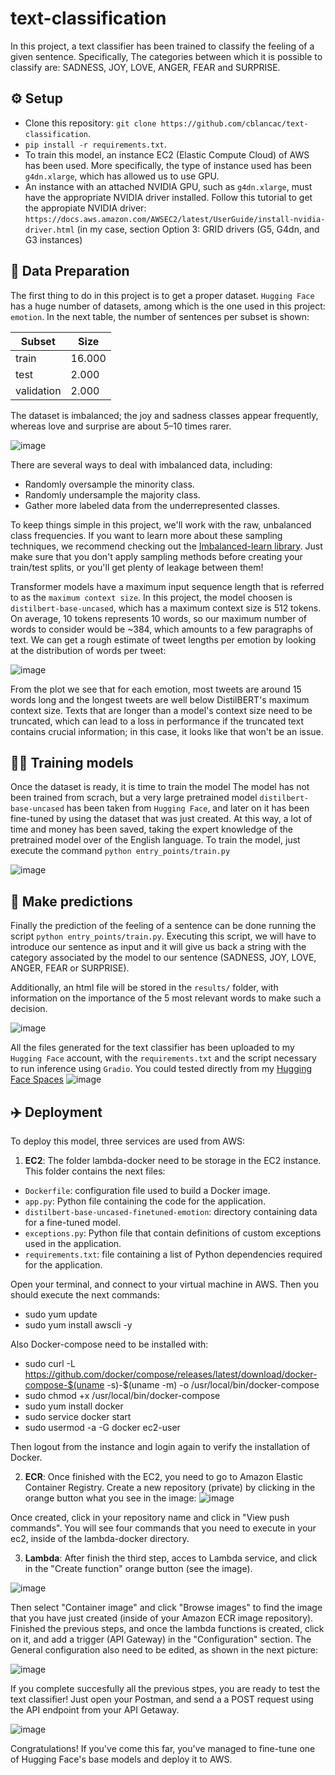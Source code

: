 # text-classification

In this project, a text classifier has been trained to classify the feeling of a given sentence. Specifically, The categories between which it is possible to classify are: SADNESS, JOY, LOVE, ANGER, FEAR and SURPRISE.


## :gear: Setup
- Clone this repository: `git clone https://github.com/cblancac/text-classification`.
- `pip install -r requirements.txt`.
- To train this model, an instance EC2 (Elastic Compute Cloud) of AWS has been used. More specifically, the type of instance used has been `g4dn.xlarge`, which has allowed us to use GPU.
- An instance with an attached NVIDIA GPU, such as `g4dn.xlarge`, must have the appropriate NVIDIA driver installed. Follow this tutorial to get the appropiate NVIDIA driver: `https://docs.aws.amazon.com/AWSEC2/latest/UserGuide/install-nvidia-driver.html` (in my case, section Option 3: GRID drivers (G5, G4dn, and G3 instances)

## 	:construction: Data Preparation
The first thing to do in this project is to get a proper dataset. `Hugging Face` has a huge number of datasets, among which is the one used in this project: `emotion`. In the next table, the number of sentences per subset is shown:

| Subset | Size |
| ----- | ---- |
| train | 16.000 |
| test | 2.000 |
| validation | 2.000 |

The dataset is imbalanced; the joy and sadness classes appear frequently, whereas love and surprise are about 5–10 times rarer. 

![image](https://github.com/cblancac/text-classification/assets/105242658/a6374748-0383-4a9a-bf15-1abea622e7b8)

There are several ways to deal with imbalanced data, including:

* Randomly oversample the minority class.
* Randomly undersample the majority class.
* Gather more labeled data from the underrepresented classes.

To keep things simple in this project, we'll work with the raw, unbalanced class frequencies. If you want to learn more about these sampling techniques, we recommend checking out the [Imbalanced-learn library](https://imbalanced-learn.org/stable/). Just make sure that you don't apply sampling methods before creating your train/test splits, or you'll get plenty of leakage between them!


Transformer models have a maximum input sequence length that is referred to as the `maximum context size`. In this project, the model choosen is `distilbert-base-uncased`, which has a maximum context size is 512 tokens. On average, 10 tokens represents 10 words, so our maximum number of words to consider would be ~384, which amounts to a few paragraphs of text. We can get a rough estimate of tweet lengths per emotion by looking at the distribution of words per tweet:

![image](https://github.com/cblancac/text-classification/assets/105242658/4a44ecbc-efe4-4820-9c64-c236137dbfff)

From the plot we see that for each emotion, most tweets are around 15 words long and the longest tweets are well below DistilBERT's maximum context size. Texts that are longer than a model's context size need to be truncated, which can lead to a loss in performance if the truncated text contains crucial information; in this case, it looks like that won't be an issue.



## 	:weight_lifting_man: Training models
Once the dataset is ready, it is time to train the model The model has not been trained from scrach, but a very large pretrained model `distilbert-base-uncased` has been taken from `Hugging Face`, and later on it has been fine-tuned by using the dataset that was just created. At this way, a lot of time and money has been saved, taking the expert knowledge of the pretrained model over of the English language. To train the model, just execute the command `python entry_points/train.py`

![image](https://github.com/cblancac/text-classification/assets/105242658/d67da7af-121a-4c66-8681-3e83b50be20a)


## :tada: Make predictions

Finally the prediction of the feeling of a sentence can be done running the script `python entry_points/train.py`. Executing this script, we will have to introduce our sentence as input and it will give us back a string with the category associated by the model to our sentence (SADNESS, JOY, LOVE, ANGER, FEAR or SURPRISE).

Additionally, an html file will be stored in the `results/` folder, with information on the importance of the 5 most relevant words to make such a decision.

![image](https://github.com/cblancac/text-classification/assets/105242658/42eaf28e-49df-4321-9310-7035e6b24a60)


All the files generated for the text classifier has been uploaded to my `Hugging Face` account, with the `requirements.txt` and the script necessary to run inference using `Gradio`. You could tested directly from my [Hugging Face Spaces](https://huggingface.co/spaces/carblacac/emotion-detection)
![image](https://github.com/cblancac/text-classification/assets/105242658/418547db-1932-41c3-8b7c-49fd91ac1acf)


## :airplane: Deployment

To deploy this model, three services are used from AWS:

1. **EC2**:
The folder lambda-docker need to be storage in the EC2 instance. This folder contains the next files:
  * `Dockerfile`: configuration file used to build a Docker image.
  * `app.py`: Python file containing the code for the application.
  * `distilbert-base-uncased-finetuned-emotion`: directory containing data for a fine-tuned model.
  * `exceptions.py`: Python file that contain definitions of custom exceptions used in the application.
  * `requirements.txt`: file containing a list of Python dependencies required for the application.

Open your terminal, and connect to your virtual machine in AWS. Then you should execute the next commands:
* sudo yum update
* sudo yum install awscli -y

Also Docker-compose need to be installed with:
* sudo curl -L https://github.com/docker/compose/releases/latest/download/docker-compose-$(uname -s)-$(uname -m) -o /usr/local/bin/docker-compose
* sudo chmod +x /usr/local/bin/docker-compose
* sudo yum install docker
* sudo service docker start
* sudo usermod -a -G docker ec2-user

Then logout from the instance and login again to verify the installation of Docker.
    
2.  **ECR**:
Once finished with the EC2, you need to go to Amazon Elastic Container Registry. Create a new repository (private) by clicking in the orange button what you see in the image:
![image](https://github.com/cblancac/text-classification/assets/105242658/9d5a20ca-a1af-473f-9d46-cfcd1c9267d3)

Once created, click in your repository name and click in "View push commands". You will see four commands that you need to execute in your ec2, inside of the lambda-docker directory.


3. **Lambda**:
After finish the third step, acces to Lambda service, and click in the "Create function" orange button (see the image).

![image](https://github.com/cblancac/text-classification/assets/105242658/63fe7683-941d-4cf7-95cc-d05a48e814d2)

Then select "Container image" and click "Browse images" to find the image that you have just created (inside of your Amazon ECR image repository). Finished the previous steps, and once the lambda functions is created, click on it, and add a trigger (API Gateway) in the "Configuration" section. The General configuration also need to be edited, as shown in the next picture:

![image](https://github.com/cblancac/text-classification/assets/105242658/017fe051-1f12-4ebc-8afd-369e8e1c961c)


If you complete succesfully all the previous stpes, you are ready to test the text classifier! Just open your Postman, and send a a POST request using the API endpoint from your API Getaway. 

![image](https://github.com/cblancac/text-classification/assets/105242658/b218e67e-1012-4430-8434-37361e1ab556)

Congratulations! If you've come this far, you've managed to fine-tune one of Hugging Face's base models and deploy it to AWS.
